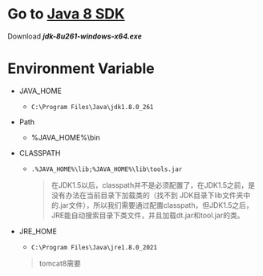 # Go to [Java 8 SDK](https://www.oracle.com/java/technologies/javase/javase-jdk8-downloads.html) 

Download ***jdk-8u261-windows-x64.exe***

# Environment Variable

- JAVA_HOME
  - `C:\Program Files\Java\jdk1.8.0_261`

- Path
  - %JAVA_HOME%\bin
  
- CLASSPATH

  - `.%JAVA_HOME%\lib;%JAVA_HOME%\lib\tools.jar`

    > 在JDK1.5以后，classpath并不是必须配置了，在JDK1.5之前，是没有办法在当前目录下加载类的（找不到 JDK目录下lib文件夹中的.jar文件），所以我们需要通过配置classpath，但JDK1.5之后，JRE能自动搜索目录下类文件，并且加载dt.jar和tool.jar的类。

- JRE_HOME

  - `C:\Program Files\Java\jre1.8.0_2021`

  > tomcat8需要

